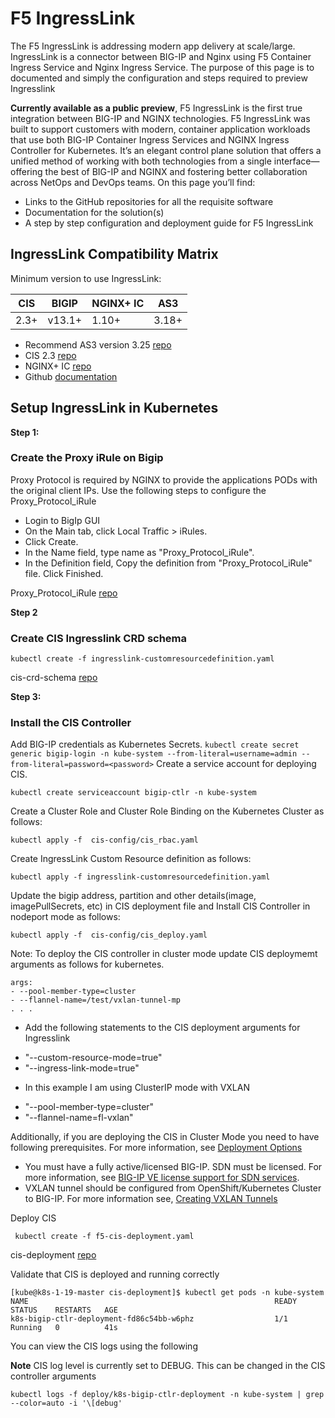 # F5 IngressLink

The F5 IngressLink is addressing modern app delivery at scale/large. IngressLink is a connector between BIG-IP and Nginx using F5 Container Ingress Service and Nginx Ingress Service. The purpose of this page is to documented and simply the configuration and steps required to preview Ingresslink

**Currently available as a public preview**,  F5 IngressLink is the first true integration between BIG-IP and NGINX technologies. F5 IngressLink was built to support customers with modern, container application workloads that use both BIG-IP Container Ingress Services and NGINX Ingress Controller for Kubernetes. It’s an elegant control plane solution that offers a unified method of working with both technologies from a single interface—offering the best of BIG-IP and NGINX and fostering better collaboration across NetOps and DevOps teams. On this page you’ll find:

* Links to the GitHub repositories for all the requisite software
* Documentation for the solution(s)
* A step by step configuration and deployment guide for F5 IngressLink

## IngressLink Compatibility Matrix

Minimum version to use IngressLink:

| CIS | BIGIP | NGINX+ IC | AS3 |
| ------ | ------ | ------ | ------ |
| 2.3+ | v13.1+ | 1.10+ | 3.18+ | 

* Recommend AS3 version 3.25 [repo](https://github.com/F5Networks/f5-appsvcs-extension/releases/tag/v3.25.0)
* CIS 2.3 [repo](https://github.com/F5Networks/k8s-bigip-ctlr/releases/tag/v2.2.3)
* NGINX+ IC [repo](coming)
* Github [documentation](coming)

## Setup IngressLink in Kubernetes

**Step 1:**

### Create the Proxy iRule on Bigip

Proxy Protocol is required by NGINX to provide the applications PODs with the original client IPs. Use the following steps to configure the Proxy_Protocol_iRule

* Login to BigIp GUI 
* On the Main tab, click Local Traffic > iRules.
* Click Create.
* In the Name field, type name as "Proxy_Protocol_iRule".
* In the Definition field, Copy the definition from "Proxy_Protocol_iRule" file. Click Finished.

Proxy_Protocol_iRule [repo](https://github.com/mdditt2000/kubernetes-1-19/blob/master/cis%202.3/ingresslink/big-ip/proxy-protocal/irule)

**Step 2**

### Create CIS Ingresslink CRD schema

```
kubectl create -f ingresslink-customresourcedefinition.yaml
```
cis-crd-schema [repo](https://github.com/mdditt2000/kubernetes-1-19/blob/master/cis%202.3/ingresslink/cis/ingresslink/cis-crd-schema/ingresslink-customresourcedefinition.yaml)

**Step 3:**

### Install the CIS Controller 

Add BIG-IP credentials as Kubernetes Secrets.
``
kubectl create secret generic bigip-login -n kube-system --from-literal=username=admin --from-literal=password=<password>
``
Create a service account for deploying CIS.

    kubectl create serviceaccount bigip-ctlr -n kube-system

Create a Cluster Role and Cluster Role Binding on the Kubernetes Cluster as follows:
    
    kubectl apply -f  cis-config/cis_rbac.yaml
    
Create IngressLink Custom Resource definition as follows:

    kubectl apply -f ingresslink-customresourcedefinition.yaml

Update the bigip address, partition and other details(image, imagePullSecrets, etc) in CIS deployment file and Install CIS Controller in nodeport mode as follows:

    kubectl apply -f  cis-config/cis_deploy.yaml
    
Note: To deploy the CIS controller in cluster mode update CIS deploymemt arguments as follows for kubernetes.

    args:
    - --pool-member-type=cluster
    - --flannel-name=/test/vxlan-tunnel-mp 
    . . .


* Add the following statements to the CIS deployment arguments for Ingresslink

- "--custom-resource-mode=true"
- "--ingress-link-mode=true"

* In this example I am using ClusterIP mode with VXLAN

- "--pool-member-type=cluster"
- "--flannel-name=fl-vxlan"

Additionally, if you are deploying the CIS in Cluster Mode you need to have following prerequisites. For more information, see [Deployment Options](https://clouddocs.f5.com/containers/latest/userguide/config-options.html#config-options)
    
* You must have a fully active/licensed BIG-IP. SDN must be licensed. For more information, see [BIG-IP VE license support for SDN services](https://support.f5.com/csp/article/K26501111).
* VXLAN tunnel should be configured from OpenShift/Kubernetes Cluster to BIG-IP. For more information see, [Creating VXLAN Tunnels](https://clouddocs.f5.com/containers/latest/userguide/cis-helm.html#creating-vxlan-tunnels)
         
Deploy CIS 

```
 kubectl create -f f5-cis-deployment.yaml
```

cis-deployment [repo](https://github.com/mdditt2000/kubernetes-1-19/blob/master/cis%202.3/ingresslink/cis/ingresslink/cis-deployment/f5-cis-deployment.yaml)

Validate that CIS is deployed and running correctly

```
[kube@k8s-1-19-master cis-deployment]$ kubectl get pods -n kube-system
NAME                                                       READY   STATUS    RESTARTS   AGE
k8s-bigip-ctlr-deployment-fd86c54bb-w6phz                  1/1     Running   0          41s
```

You can view the CIS logs using the following

**Note** CIS log level is currently set to DEBUG. This can be changed in the CIS controller arguments 

```
kubectl logs -f deploy/k8s-bigip-ctlr-deployment -n kube-system | grep --color=auto -i '\[debug'
```
